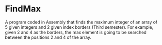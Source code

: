# FindMax
A program coded in Assembly that finds the maximum integer of an array of 5 given integers and 2 given index borders (Third semester). For example, given 2 and 4 as the borders, the max element is going to be searched between the positions 2 and 4 of the array.
